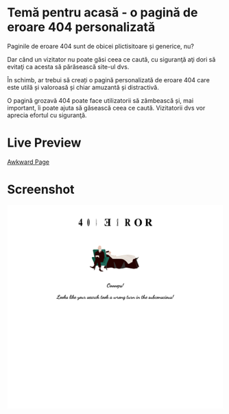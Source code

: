 # Temă pentru acasă - o pagină de eroare 404 personalizată

Paginile de eroare 404 sunt de obicei plictisitoare și generice, nu?

Dar când un vizitator nu poate găsi ceea ce caută, cu siguranţă aţi dori să evitaţi ca acesta să părăsească site-ul dvs.

În schimb, ar trebui să creați o pagină personalizată de eroare 404 care este utilă și valoroasă și chiar amuzantă și distractivă.

O pagină grozavă 404 poate face utilizatorii să zâmbească și, mai important, îi poate ajuta să găsească ceea ce caută. Vizitatorii dvs vor aprecia efortul cu siguranţă.

# Live Preview

<a href="https://html-preview.github.io/?url=https://github.com/vladapilipenco/odc-homeworks/blob/main/05-error-404-page/index.html" target="_blank">Awkward Page</a>

# Screenshot

![tribute page screenshot](./html-preview.github.io__url=https___github.com_vladapilipenco_odc-homeworks_blob_main_07-error-404-page_index.html.png)
